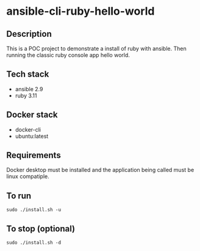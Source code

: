 # ansible-cli-ruby-hello-world

## Description
This is a POC project to demonstrate
a install of ruby with ansible. Then running the classic ruby console app hello world.

## Tech stack
- ansible 2.9
- ruby 3.11

## Docker stack
- docker-cli
- ubuntu:latest

## Requirements
Docker desktop must be installed and the application
being called must be linux compatiple.

## To run
```sudo ./install.sh -u```

## To stop (optional)
```sudo ./install.sh -d```
